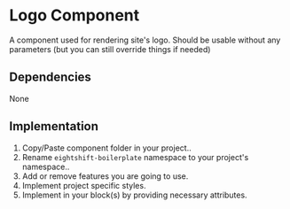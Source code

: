 # Logo Component

A component used for rendering site's logo. Should be usable without any parameters (but you can still override things if needed)

## Dependencies

None

## Implementation

1. Copy/Paste component folder in your project..
2. Rename `eightshift-boilerplate` namespace to your project's namespace..
3. Add or remove features you are going to use.
4. Implement project specific styles.
5. Implement in your block(s) by providing necessary attributes.
